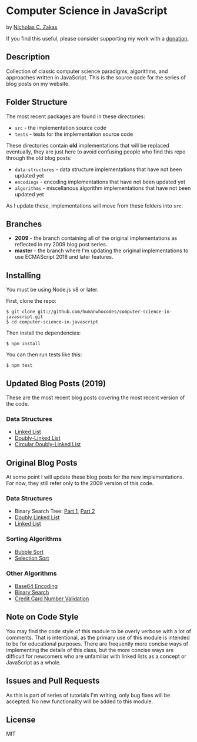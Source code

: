 # Computer Science in JavaScript

by [Nicholas C. Zakas](https://humanwhocodes.com)

If you find this useful, please consider supporting my work with a [donation](https://humanwhocodes.com/donate).

## Description

Collection of classic computer science paradigms, algorithms, and approaches written in JavaScript. This is the source code for the series of blog posts on my website.

## Folder Structure

The most recent packages are found in these directories:

* `src` - the implementation source code
* `tests` - tests for the implementation source code

These directories contain **old** implementations that will be replaced eventually, they are just here to avoid confusing people who find this repo through the old blog posts:

* `data-structures` - data structure implementations that have not been updated yet
* `encodings` - encoding implementations that have not been updated yet
* `algorithms` - miscellanous algorithm implementations that have not been updated yet

As I update these, implementations will move from these folders into `src`.

## Branches

* **2009** - the branch containing all of the original implementations as reflected in my 2009 blog post series.
* **master** - the branch where I'm updating the original implementations to use ECMAScript 2018 and later features.

## Installing

You must be using Node.js v8 or later.

First, clone the repo:

```
$ git clone git://github.com/humanwhocodes/computer-science-in-javascript.git
$ cd computer-science-in-javascript
```

Then install the dependencies:

```
$ npm install
```

You can then run tests like this:

```
$ npm test
```

## Updated Blog Posts (2019)

These are the most recent blog posts covering the most recent version of the code.

### Data Structures

* [Linked List](https://humanwhocodes.com/blog/2019/01/computer-science-in-javascript-linked-list/)
* [Doubly-Linked List](https://humanwhocodes.com/blog/2019/02/computer-science-in-javascript-doubly-linked-lists/)
* [Circular Doubly-Linked List](https://humanwhocodes.com/blog/2019/03/computer-science-in-javascript-circular-doubly-linked-lists/)

## Original Blog Posts

At some point I will update these blog posts for the new implementations. For now, they still refer only to the 2009 version of this code.

### Data Structures

* Binary Search Tree: [Part 1](https://humanwhocodes.com/blog/2009/06/09/computer-science-in-javascript-binary-search-tree-part-1/), [Part 2](https://humanwhocodes.com/blog/2009/06/16/computer-science-in-javascript-binary-search-tree-part-2/)
* [Doubly Linked List](https://humanwhocodes.com/blog/2009/04/21/computer-science-in-javascript-doubly-linked-lists/)
* [Linked List](https://humanwhocodes.com/blog/2009/04/13/computer-science-in-javascript-linked-list/)

### Sorting Algorithms

* [Bubble Sort](https://humanwhocodes.com/blog/2009/05/26/computer-science-in-javascript-bubble-sort/)
* [Selection Sort](https://humanwhocodes.com/blog/2009/09/08/computer-science-in-javascript-selection-sort/)

### Other Algorithms

* [Base64 Encoding](https://humanwhocodes.com/blog/2009/12/08/computer-science-in-javascript-base64-encoding/)
* [Binary Search](https://humanwhocodes.com/blog/2009/09/01/computer-science-in-javascript-binary-search/)
* [Credit Card Number Validation](https://humanwhocodes.com/blog/2009/08/04/computer-science-in-javascript-credit-card-number-validation/)

## Note on Code Style

You may find the code style of this module to be overly verbose with a lot of comments. That is intentional, as the primary use of this module is intended to be for educational purposes. There are frequently more concise ways of implementing the details of this class, but the more concise ways are difficult for newcomers who are unfamiliar with linked lists as a concept or JavaScript as a whole.

## Issues and Pull Requests

As this is part of series of tutorials I'm writing, only bug fixes will be accepted. No new functionality will be added to this module.

## License

MIT